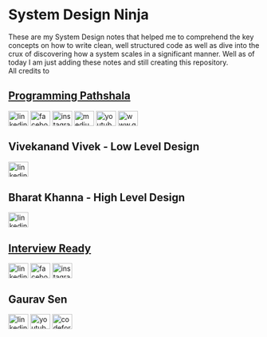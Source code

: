 # System Design Ninja
These are my System Design notes that helped me to comprehend the key concepts on how to write clean, well structured code as well as dive into the crux of discovering how a system scales in a significant manner. Well as of today I am just adding these notes and still creating this repository. <br>
All credits to <br>
## [Programming Pathshala](https://renaissance.programmingpathshala.com/crack-coding-interviews) <br>
<p align="left">
<a href="[https://www.linkedin.com/school/programming-pathshala/]" target="blank"><img align="center" src="https://raw.githubusercontent.com/rahuldkjain/github-profile-readme-generator/master/src/images/icons/Social/linked-in-alt.svg" alt="linkedin.com" height="30" width="40" /></a>
<a href="[https://fb.com/facebook.com](https://www.facebook.com/Programmingpathshala.1/)" target="blank"><img align="center" src="https://raw.githubusercontent.com/rahuldkjain/github-profile-readme-generator/master/src/images/icons/Social/facebook.svg" alt="facebook.com" height="30" width="40" /></a>
<a href="[https://instagram.com/instagram.com](https://www.instagram.com/programmingpathshala)" target="blank"><img align="center" src="https://raw.githubusercontent.com/rahuldkjain/github-profile-readme-generator/master/src/images/icons/Social/instagram.svg" alt="instagram.com" height="30" width="40" /></a>
<a href="[https://medium.com/medium.com](https://programmingpathshala.medium.com/)" target="blank"><img align="center" src="https://raw.githubusercontent.com/rahuldkjain/github-profile-readme-generator/master/src/images/icons/Social/medium.svg" alt="medium.com" height="30" width="40" /></a>
<a href="[https://www.youtube.com/c/youtube.com](https://www.youtube.com/c/ProgrammingPathshala)" target="blank"><img align="center" src="https://raw.githubusercontent.com/rahuldkjain/github-profile-readme-generator/master/src/images/icons/Social/youtube.svg" alt="youtube.com" height="30" width="40" /></a>
<a href="[/www.google.com](https://renaissance.programmingpathshala.com/crack-coding-interviews)" target="blank"><img align="center" src="https://raw.githubusercontent.com/rahuldkjain/github-profile-readme-generator/master/src/images/icons/Social/rss.svg" alt="www.google.com" height="30" width="40" /></a>
</p>

## Vivekanand Vivek - Low Level Design <br>
<p align="left">
<a href="[[https://linkedin.com/in/linkedin.com](https://in.linkedin.com/in/vivekanand-vivek-7a4ab388)" target="blank"><img align="center" src="https://raw.githubusercontent.com/rahuldkjain/github-profile-readme-generator/master/src/images/icons/Social/linked-in-alt.svg" alt="linkedin.com" height="30" width="40" /></a>
</p>

## Bharat Khanna - High Level Design <br>
<p align="left">
<a href="[[https://linkedin.com/in/linkedin.com](https://www.linkedin.com/in/bharat-khanna-717b4817b/)" target="blank"><img align="center" src="https://raw.githubusercontent.com/rahuldkjain/github-profile-readme-generator/master/src/images/icons/Social/linked-in-alt.svg" alt="linkedin.com" height="30" width="40" /></a>
</p>

## [Interview Ready](https://interviewready.io/) <br>
<p align="left">
<a href="[https://linkedin.com/in/linkedin.com](https://www.linkedin.com/company/interview-ready/)" target="blank"><img align="center" src="https://raw.githubusercontent.com/rahuldkjain/github-profile-readme-generator/master/src/images/icons/Social/linked-in-alt.svg" alt="linkedin.com" height="30" width="40" /></a>
<a href="[https://fb.com/facebook.com](https://www.facebook.com/interviewreadypage/)" target="blank"><img align="center" src="https://raw.githubusercontent.com/rahuldkjain/github-profile-readme-generator/master/src/images/icons/Social/facebook.svg" alt="facebook.com" height="30" width="40" /></a>
<a href="[https://instagram.com/instagram.com](https://www.instagram.com/interviewready/)" target="blank"><img align="center" src="https://raw.githubusercontent.com/rahuldkjain/github-profile-readme-generator/master/src/images/icons/Social/instagram.svg" alt="instagram.com" height="30" width="40" /></a>
</p>

## Gaurav Sen<br>
<p align="left">
<a href="[https://linkedin.com/in/linkedin.com](https://www.linkedin.com/in/gkcs)" target="blank"><img align="center" src="https://raw.githubusercontent.com/rahuldkjain/github-profile-readme-generator/master/src/images/icons/Social/linked-in-alt.svg" alt="linkedin.com" height="30" width="40" /></a>
<a href="[https://www.youtube.com/c/youtube.com](https://www.youtube.com/channel/UCRPMAqdtSgd0Ipeef7iFsKw)" target="blank"><img align="center" src="https://raw.githubusercontent.com/rahuldkjain/github-profile-readme-generator/master/src/images/icons/Social/youtube.svg" alt="youtube.com" height="30" width="40" /></a>
<a href="[https://www.codeforces.com](https://codeforces.com/profile/gkcs)" target="blank"><img align="center" src="https://raw.githubusercontent.com/rahuldkjain/github-profile-readme-generator/master/src/images/icons/Social/codeforces.svg" alt="codeforces.com" height="30" width="40" /></a>
</p>


